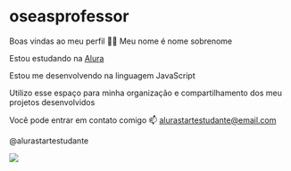 # oseasprofessor
Boas vindas ao meu perfil 💙💙
Meu nome é nome sobrenome

Estou estudando na [Alura](https://www.alura.com.br/)


Estou me desenvolvendo na linguagem JavaScript


Utilizo esse espaço para minha organização e compartilhamento dos meu projetos desenvolvidos


Você pode entrar em contato comigo 📫
alurastartestudante@email.com

@alurastartestudante

![](https://media.tenor.com/AapKRNOpG6cAAAAM/ohno-meme-monkey-ohno.gif)

